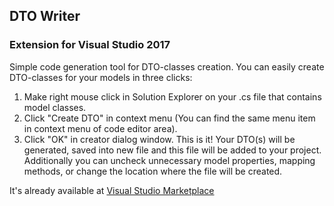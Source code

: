 ## DTO Writer
### Extension for Visual Studio 2017

Simple code generation tool for DTO-classes creation.
You can easily create DTO-classes for your models in three clicks:
1. Make right mouse click in Solution Explorer on your .cs file that contains model classes.
2. Click "Create DTO" in context menu (You can find the same menu item in context menu of code editor area).
3. Click "OK" in creator dialog window.
This is it! Your DTO(s) will be generated, saved into new file and this file will be added to your project.
Additionally you can uncheck unnecessary model properties, mapping methods, or change the location where the file will be created.

It's already available at [Visual Studio Marketplace](https://marketplace.visualstudio.com/items?itemName=VitaliiIlchenko.DtoCreator)
